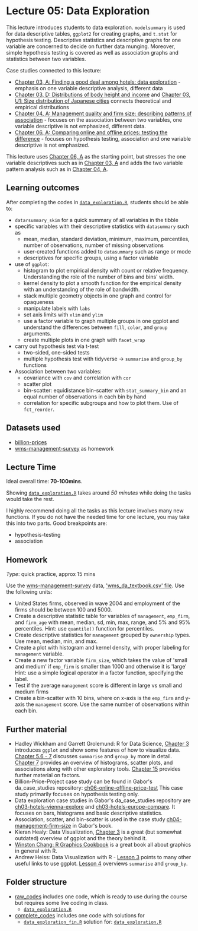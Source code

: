 # Lecture 05: Data Exploration

This lecture introduces students to data exploration. `modelsummary` is used for data descriptive tables, `ggplot2` for creating graphs, and `t.stat` for hypothesis testing. 
Descriptive statistics and descriptive graphs for one variable are concerned to decide on further data munging.
Moreover, simple hypothesis testing is covered as well as association graphs and statistics between two variables.

Case studies connected to this lecture:
  - [Chapter 03, A: Finding a good deal among hotels: data exploration](https://gabors-data-analysis.com/casestudies/#ch03a-finding-a-good-deal-among-hotels-data-exploration) - emphasis on one variable descriptive analysis, different data
  - [Chapter 03, D: Distributions of body height and income](https://gabors-data-analysis.com/casestudies/#ch03d-distributions-of-body-height-and-income)  and [Chapter 03, U1: Size distribution of Japanese cities](https://gabors-data-analysis.com/casestudies/#ch03u1-size-distribution-of-japanese-cities) connects theoretical and empirical distributions
  - [Chapter 04, A: Management quality and firm size: describing patterns of association](https://gabors-data-analysis.com/casestudies/#ch04a-management-quality-and-firm-size-describing-patterns-of-association) - focuses on the association between two variables, one variable descriptive is not emphasized, different data.
  - [Chapter 06, A: Comparing online and offline prices: testing the difference](https://gabors-data-analysis.com/casestudies/#ch06a-comparing-online-and-offline-prices-testing-the-difference) - focuses on hypothesis testing, association and one variable descriptive is not emphasized.

This lecture uses [Chapter 06, A](https://gabors-data-analysis.com/casestudies/#ch06a-comparing-online-and-offline-prices-testing-the-difference) as the starting point, but stresses the one variable descriptives such as in [Chapter 03, A](https://gabors-data-analysis.com/casestudies/#ch03a-finding-a-good-deal-among-hotels-data-exploration) and adds the two variable pattern analysis such as in [Chapter 04, A](https://gabors-data-analysis.com/casestudies/#ch04a-management-quality-and-firm-size-describing-patterns-of-association).


## Learning outcomes
After completing the codes in [`data_exploration.R`](https://github.com/gabors-data-analysis/da-coding-rstats/blob/main/lecture05-data-exploration/raw_codes/data_exploration.R), students should be able to:

  - `datarsummary_skim` for a quick summary of all variables in the tibble
  - specific variables with their descriptive statistics with `datasummary` such as
    - mean, median, standard deviation, minimum, maximum, percentiles, number of observations, number of missing observations
    - user-created functions added to `datasummary` such as range or mode
    - descriptives for specific groups, using a factor variable
  - use of `ggplot`:
    - histogram to plot empirical density with count or relative frequency. Understanding the role of the number of bins and bins' width.
    - kernel density to plot a smooth function for the empirical density with an understanding of the role of bandwidth.
    - stack multiple geometry objects in one graph and control for opaqueness 
    - manipulate labels with `labs`
    - set axis limits with `xlim` and `ylim`
    - use a factor variable to graph multiple groups in one ggplot and understand the differences between `fill`, `color`, and `group` arguments.
    - create multiple plots in one graph with `facet_wrap`
  - carry out hypothesis test via t-test
    - two-sided, one-sided tests
    - multiple hypothesis test with tidyverse -> `summarise` and `group_by` functions
  - Association between two variables:
    - covariance with `cov` and correlation with `cor`
    - scatter plot
    - bin-scatter: equidistance bin-scatter with `stat_summary_bin` and an equal number of observations in each bin by hand
    - correlation for specific subgroups and how to plot them. Use of `fct_reorder`.  

## Datasets used

* [billion-prices](https://gabors-data-analysis.com/datasets/#billion-prices)
* [wms-management-survey](https://gabors-data-analysis.com/datasets/#wms-management-survey) as homework


## Lecture Time

Ideal overall time: **70-100mins**.

Showing [`data_exploration.R`](https://github.com/gabors-data-analysis/da-coding-rstats/blob/main/lecture05-data-exploration/raw_codes/data_exploration.R) takes around *50 minutes* while doing the tasks would take the rest.

I highly recommend doing all the tasks as this lecture involves many new functions.
If you do not have the needed time for one lecture, you may take this into two parts. Good breakpoints are:
  
  - hypothesis-testing
  - association
 

## Homework

*Type*: quick practice, approx 15 mins

Use the [wms-management-survey](https://gabors-data-analysis.com/datasets/#wms-management-survey) data, ['wms_da_textbook.csv' file](https://osf.io/uzpce/).
Use the following units:
  - United States firms, observed in wave 2004 and employment of the firms should be between 100 and 5000.
  - Create a descriptive statistic table for variables of `management`, `emp_firm`, and `firm_age` with mean, median, sd, min, max, range, and 5% and 95% percentiles. Hint: use `quantile()` function for percentiles.
  - Create descriptive statistics for `management` grouped by `ownership` types. Use mean, median, min, and max.
  - Create a plot with histogram and kernel density, with proper labeling for `management` variable.
  - Create a new factor variable `firm_size`, which takes the value of 'small and medium' if `emp_firm` is smaller than 1000 and otherwise it is 'large' Hint: use a simple logical operator in a factor function, specifying the label.
  - Test if the average `management` score is different in large vs small and medium firms
  - Create a bin-scatter with 10 bins, where on x-axis is the `emp_firm` and y-axis the `management` score. Use the same number of observations within each bin.

## Further material

  - Hadley Wickham and Garrett Grolemund: R for Data Science, [Chapter 3](https://r4ds.had.co.nz/data-visualisation.html) introduces `ggplot` and show some features of how to visualize data. [Chapter 5.6 - 7](https://r4ds.had.co.nz/transform.html) discusses `summarise` and `group_by` more in detail. [Chapter 7](https://r4ds.had.co.nz/exploratory-data-analysis.html) provides an overview of histograms, scatter plots, and associations along with other exploratory tools. [Chapter 15](https://r4ds.had.co.nz/factors.html) provides further material on factors.
  - Billion-Price-Project case study can be found in Gabor's da_case_studies repository: [ch06-online-offline-price-test](https://github.com/gabors-data-analysis/da_case_studies/tree/master/ch06-online-offline-price-test) This case study primarily focuses on hypothesis testing only.
  - Data exploration case studies in Gabor's da_case_studies repository are [ch03-hotels-vienna-explore](https://github.com/gabors-data-analysis/da_case_studies/blob/master/ch03-hotels-vienna-explore) and [ch03-hotels-europe-compare](https://github.com/gabors-data-analysis/da_case_studies/blob/master/ch03-hotels-europe-compare). It focuses on bars, histograms and basic descriptive statistics.
  - Association, scatter, and bin-scatter is used in the case study [ch04-management-firm-size](https://github.com/gabors-data-analysis/da_case_studies/tree/master/ch04-management-firm-size) in Gabor's book.
  - Kieran Healy: Data Visualization, [Chapter 3](https://socviz.co/makeplot.html#makeplot) is a great (but somewhat outdated) overview of ggplot and the theory behind it.
  - [Winston Chang: R Graphics Cookbook](https://r-graphics.org/) is a great book all about graphics in general with R.
  - Andrew Heiss: Data Visualization with R - [Lesson 3](https://datavizs21.classes.andrewheiss.com/lesson/03-lesson/) points to many other useful links to use ggplot. [Lesson 4](https://datavizs21.classes.andrewheiss.com/lesson/04-lesson/) overviews `summarise` and `group_by`.


## Folder structure
  
  - [raw_codes](https://github.com/gabors-data-analysis/da-coding-rstats/tree/main/lecture05-data-exploration/raw_codes) includes one code, which is ready to use during the course but requires some live coding in class.
    - [`data_exploration.R`](https://github.com/gabors-data-analysis/da-coding-rstats/tree/main/lecture05-data-exploration/raw_codes/data_exploration.R)
  - [complete_codes](https://github.com/gabors-data-analysis/da-coding-rstats/tree/main/lecture05-data-exploration/complete_codes) includes one code with solutions for
    - [`data_exploration_fin.R`](https://github.com/gabors-data-analysis/da-coding-rstats/tree/main/lecture05-data-exploration/complete_codes/data_exploration_fin.R) solution for: [`data_exploration.R`](https://github.com/gabors-data-analysis/da-coding-rstats/tree/main/lecture05-data-exploration/raw_codes/data_exploration.R)
